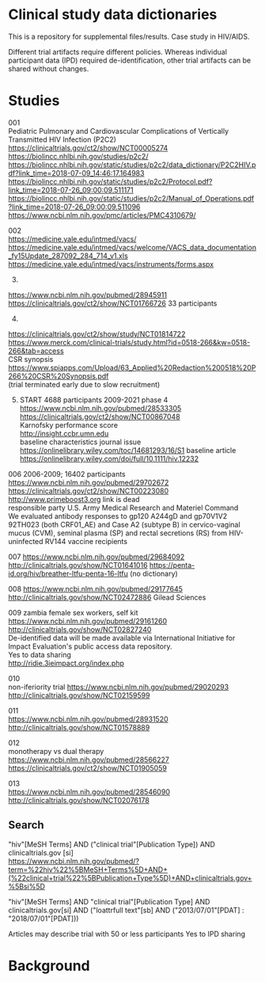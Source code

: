 # Clinical study data dictionaries

This is a repository for supplemental files/results. 
Case study in HIV/AIDS.

Different trial artifacts require different policies. Whereas individual participant data (IPD) required de-identification, other trial artifacts can be shared without changes. 


# Studies 


001  
Pediatric Pulmonary and Cardiovascular Complications of Vertically Transmitted HIV Infection (P2C2)  
https://clinicaltrials.gov/ct2/show/NCT00005274  
https://biolincc.nhlbi.nih.gov/studies/p2c2/
https://biolincc.nhlbi.nih.gov/static/studies/p2c2/data_dictionary/P2C2HIV.pdf?link_time=2018-07-09_14:46:17.164983  
https://biolincc.nhlbi.nih.gov/static/studies/p2c2/Protocol.pdf?link_time=2018-07-26_09:00:09.511171  
https://biolincc.nhlbi.nih.gov/static/studies/p2c2/Manual_of_Operations.pdf?link_time=2018-07-26_09:00:09.511096  
https://www.ncbi.nlm.nih.gov/pmc/articles/PMC4310679/


002  
https://medicine.yale.edu/intmed/vacs/  
https://medicine.yale.edu/intmed/vacs/welcome/VACS_data_documentation_fy15Update_287092_284_714_v1.xls  
https://medicine.yale.edu/intmed/vacs/instruments/forms.aspx  


003.  
https://www.ncbi.nlm.nih.gov/pubmed/28945911  
https://clinicaltrials.gov/ct2/show/NCT01766726
33 participants  

004.  
https://clinicaltrials.gov/ct2/show/study/NCT01814722  
https://www.merck.com/clinical-trials/study.html?id=0518-266&kw=0518-266&tab=access  
CSR synopsis https://www.spiapps.com/Upload/63_Applied%20Redaction%200518%20P266%20CSR%20Synopsis.pdf  
(trial terminated early due to slow recruitment)


005. START  4688 participants 2009-2021 phase 4
https://www.ncbi.nlm.nih.gov/pubmed/28533305  
https://clinicaltrials.gov/ct2/show/NCT00867048  
Karnofsky performance score  
http://insight.ccbr.umn.edu  
baseline characteristics journal issue https://onlinelibrary.wiley.com/toc/14681293/16/S1
baseline article https://onlinelibrary.wiley.com/doi/full/10.1111/hiv.12232

006
2006-2009; 16402 participants  
https://www.ncbi.nlm.nih.gov/pubmed/29702672  
https://clinicaltrials.gov/ct2/show/NCT00223080  
http://www.primeboost3.org link is dead  
responsible party U.S. Army Medical Research and Materiel Command  
We evaluated antibody responses to gp120 A244gD and gp70V1V2 92TH023 (both CRF01_AE) and Case A2 (subtype B) in cervico-vaginal mucus (CVM), seminal plasma (SP) and rectal secretions (RS) from HIV-uninfected RV144 vaccine recipients

007
https://www.ncbi.nlm.nih.gov/pubmed/29684092
http://clinicaltrials.gov/show/NCT01641016
https://penta-id.org/hiv/breather-ltfu-penta-16-ltfu (no dictionary)

008
https://www.ncbi.nlm.nih.gov/pubmed/29177645
http://clinicaltrials.gov/show/NCT02472886
Gilead Sciences

009
zambia female sex workers, self kit
https://www.ncbi.nlm.nih.gov/pubmed/29161260  
http://clinicaltrials.gov/show/NCT02827240  
De-identified data will be made available via International Initiative for Impact Evaluation's public access data repository.  
Yes to data sharing  
http://ridie.3ieimpact.org/index.php  

010  
non-iferiority trial
https://www.ncbi.nlm.nih.gov/pubmed/29020293  
http://clinicaltrials.gov/show/NCT02159599  

011  
https://www.ncbi.nlm.nih.gov/pubmed/28931520  
http://clinicaltrials.gov/show/NCT01578889  

012  
monotherapy vs dual therapy
https://www.ncbi.nlm.nih.gov/pubmed/28566227  
https://clinicaltrials.gov/ct2/show/NCT01905059  


013  
https://www.ncbi.nlm.nih.gov/pubmed/28546090
http://clinicaltrials.gov/show/NCT02076178





## Search 

"hiv"[MeSH Terms] AND ("clinical trial"[Publication Type]) AND clinicaltrials.gov [si]  
https://www.ncbi.nlm.nih.gov/pubmed/?term=%22hiv%22%5BMeSH+Terms%5D+AND+(%22clinical+trial%22%5BPublication+Type%5D)+AND+clinicaltrials.gov+%5Bsi%5D

"hiv"[MeSH Terms] AND "clinical trial"[Publication Type] AND clinicaltrials.gov[si] AND ("loattrfull text"[sb] AND ("2013/07/01"[PDAT] : "2018/07/01"[PDAT]))

Articles may describe trial with 50 or less participants
Yes to IPD sharing

# Background


